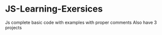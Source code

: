 # JS-Learning-Exersices
Js complete basic code with examples with proper comments Also have 3 projects 
